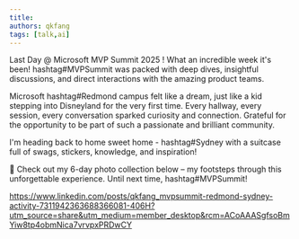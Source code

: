 ```yaml
---
title: 
authors: qkfang
tags: [talk,ai]
---
```


Last Day @ Microsoft MVP Summit 2025 ! What an incredible week it's been! hashtag#MVPSummit was packed with deep dives, insightful discussions, and direct interactions with the amazing product teams. 

Microsoft hashtag#Redmond campus felt like a dream, just like a kid stepping into Disneyland for the very first time. Every hallway, every session, every conversation sparked curiosity and connection. Grateful for the opportunity to be part of such a passionate and brilliant community.

I'm heading back to home sweet home - hashtag#Sydney with a suitcase full of swags, stickers, knowledge, and inspiration!

📸 Check out my 6-day photo collection below – my footsteps through this unforgettable experience. Until next time, hashtag#MVPSummit!

https://www.linkedin.com/posts/qkfang_mvpsummit-redmond-sydney-activity-7311942363688366081-406H?utm_source=share&utm_medium=member_desktop&rcm=ACoAAASgfsoBmYiw8tp4obmNica7vrvpxPRDwCY




